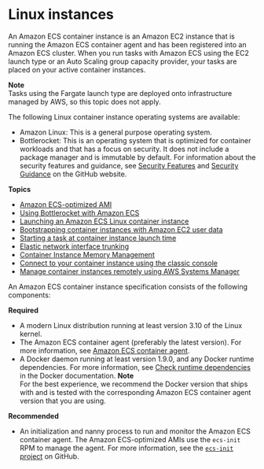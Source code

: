# Linux instances<a name="ecs-linux"></a>

An Amazon ECS container instance is an Amazon EC2 instance that is running the Amazon ECS container agent and has been registered into an Amazon ECS cluster\. When you run tasks with Amazon ECS using the EC2 launch type or an Auto Scaling group capacity provider, your tasks are placed on your active container instances\.

**Note**  
Tasks using the Fargate launch type are deployed onto infrastructure managed by AWS, so this topic does not apply\.

The following Linux container instance operating systems are available:
+ Amazon Linux: This is a general purpose operating system\.
+ Bottlerocket: This is an operating system that is optimized for container workloads and that has a focus on security\. It does not include a package manager and is immutable by default\. For information about the security features and guidance, see [Security Features](https://github.com/bottlerocket-os/bottlerocket/blob/develop/SECURITY_FEATURES.md) and [Security Guidance](https://github.com/bottlerocket-os/bottlerocket/blob/develop/SECURITY_GUIDANCE.md) on the GitHub website\.

**Topics**
+ [Amazon ECS\-optimized AMI](ecs-optimized_AMI.md)
+ [Using Bottlerocket with Amazon ECS](ecs-bottlerocket.md)
+ [Launching an Amazon ECS Linux container instance](launch_container_instance.md)
+ [Bootstrapping container instances with Amazon EC2 user data](bootstrap_container_instance.md)
+ [Starting a task at container instance launch time](start_task_at_launch.md)
+ [Elastic network interface trunking](container-instance-eni.md)
+ [Container Instance Memory Management](memory-management.md)
+ [Connect to your container instance using the classic console](instance-connect.md)
+ [Manage container instances remotely using AWS Systems Manager](ec2-run-command.md)

An Amazon ECS container instance specification consists of the following components:

**Required**
+ A modern Linux distribution running at least version 3\.10 of the Linux kernel\.
+ The Amazon ECS container agent \(preferably the latest version\)\. For more information, see [Amazon ECS container agent](ECS_agent.md)\.
+ A Docker daemon running at least version 1\.9\.0, and any Docker runtime dependencies\. For more information, see [Check runtime dependencies](https://docs.docker.com/engine/installation/binaries/#check-runtime-dependencies) in the Docker documentation\.
**Note**  
For the best experience, we recommend the Docker version that ships with and is tested with the corresponding Amazon ECS container agent version that you are using\.

**Recommended**
+ An initialization and nanny process to run and monitor the Amazon ECS container agent\. The Amazon ECS\-optimized AMIs use the `ecs-init` RPM to manage the agent\. For more information, see the [`ecs-init` project](https://github.com/aws/amazon-ecs-init) on GitHub\.